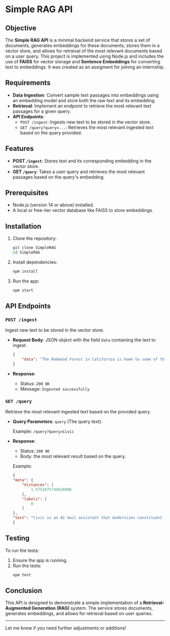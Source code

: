 # Simple RAG API

## Objective

The **Simple RAG API** is a minimal backend service that stores a set of documents, generates embeddings for these documents, stores them in a vector store, and allows for retrieval of the most relevant documents based on a user query. This project is implemented using Node.js and includes the use of **FAISS** for vector storage and **Sentence Embeddings** for converting text to embeddings. It was created as an assigment for joining an internship.

## Requirements

- **Data Ingestion**: Convert sample text passages into embeddings using an embedding model and store both the raw text and its embedding.
- **Retrieval**: Implement an endpoint to retrieve the most relevant text passages for a given query.
- **API Endpoints**:
  - `POST /ingest`: Ingests new text to be stored in the vector store.
  - `GET /query?query=...`: Retrieves the most relevant ingested text based on the query provided.

## Features

- **POST `/ingest`**: Stores text and its corresponding embedding in the vector store.
- **GET `/query`**: Takes a user query and retrieves the most relevant passages based on the query's embedding.

## Prerequisites

- Node.js (version 14 or above) installed.
- A local or free-tier vector database like FAISS to store embeddings.

## Installation

1. Clone the repository:

    ```bash
    git clone SimpleRAG
    cd SimpleRAG
    ```

2. Install dependencies:

    ```bash
    npm install
    ```

3. Run the app:

    ```bash
    npm start
    ```

## API Endpoints

### `POST /ingest`

Ingest new text to be stored in the vector store.

- **Request Body**: JSON object with the field `data` containing the text to ingest.
    ```json
    {
        "data": "The Redwood Forest in California is home to some of the tallest trees on Earth."
    }
    ```

- **Response**: 
    - Status: `200 OK`
    - Message: `Ingested successfully`

### `GET /query`

Retrieve the most relevant ingested text based on the provided query.

- **Query Parameters**: `query` (The query text).
  
    Example: `/query?query=Civic`

- **Response**: 
    - Status: `200 OK`
    - Body: the most relevant result based on the query.

    Example:
    ```json
    {
    "meta": {
        "distances": [
            1.5751075744628906
        ],
        "labels": [
            0
        ]
    },
    "text": "Civic is an AI mail assistant that modernizes constituent communications through email, phone, and mail automation, providing advanced analytics to measure engagement."
    }
    ```

## Testing

To run the tests:

1. Ensure the app is running.
2. Run the tests:
    ```bash
    npm test
    ```

## Conclusion

This API is designed to demonstrate a simple implementation of a **Retrieval-Augmented Generation (RAG)** system. The service stores documents, generates embeddings, and allows for retrieval based on user queries.

---

Let me know if you need further adjustments or additions!